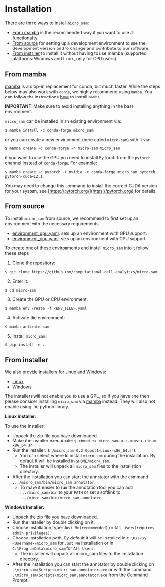 # Installation

There are three ways to install `micro_sam`:
- [From mamba](#from-mamba) is the recommended way if you want to use all functionality.
- [From source](#from-source) for setting up a development environment to use the development version and to change and contribute to our software.
- [From installer](#from-installer) to install it without having to use mamba (supported platforms: Windows and Linux, only for CPU users). 

## From mamba

[mamba](https://mamba.readthedocs.io/en/latest/) is a drop-in replacement for conda, but much faster.
While the steps below may also work with `conda`, we highly recommend using `mamba`.
You can follow the instructions [here](https://mamba.readthedocs.io/en/latest/installation/mamba-installation.html) to install `mamba`.

**IMPORTANT**: Make sure to avoid installing anything in the base environment.

`micro_sam` can be installed in an existing environment via:
```
$ mamba install -c conda-forge micro_sam
```
or you can create a new environment (here called `micro-sam`) with it via:
```
$ mamba create -c conda-forge -n micro-sam micro_sam
```
if you want to use the GPU you need to install PyTorch from the `pytorch` channel instead of `conda-forge`. For example:
```
$ mamba create -c pytorch -c nvidia -c conda-forge micro_sam pytorch pytorch-cuda=12.1
```
You may need to change this command to install the correct CUDA version for your system, see [https://pytorch.org/](https://pytorch.org/) for details.


## From source

To install `micro_sam` from source, we recommend to first set up an environment with the necessary requirements:
- [environment_gpu.yaml](https://github.com/computational-cell-analytics/micro-sam/blob/master/environment_gpu.yaml): sets up an environment with GPU support.
- [environment_cpu.yaml](https://github.com/computational-cell-analytics/micro-sam/blob/master/environment_cpu.yaml): sets up an environment with CPU support.

To create one of these environments and install `micro_sam` into it follow these steps

1. Clone the repository:
```
$ git clone https://github.com/computational-cell-analytics/micro-sam
```
2. Enter it:
```
$ cd micro-sam
```
3. Create the GPU or CPU environment:

```
$ mamba env create -f <ENV_FILE>.yaml
```
4. Activate the environment:
```
$ mamba activate sam
```
5. Install `micro_sam`:
```
$ pip install -e .
```

## From installer

We also provide installers for Linux and Windows:
- [Linux](TODO)
- [Windows](TODO)
<!---
- [Mac](https://owncloud.gwdg.de/index.php/s/7YupGgACw9SHy2P)
-->

The installers will not enable you to use a GPU, so if you have one then please consider installing `micro_sam` via [mamba](#from-mamba) instead. They will also not enable using the python library.

**Linux Installer:**

To use the installer:
- Unpack the zip file you have downloaded.
- Make the installer executable: `$ chmod +x micro_sam-0.2.0post1-Linux-x86_64.sh`
- Run the installer: `$./micro_sam-0.2.0post1-Linux-x86_64.sh$` 
    - You can select where to install `micro_sam` during the installation. By default it will be installed in `$HOME/micro_sam`.
    - The installer will unpack all `micro_sam` files to the installation directory.
- After the installation you can start the annotator with the command `.../micro_sam/bin/micro_sam.annotator`.
    - To make it easier to run the annotation tool you can add `.../micro_sam/bin` to your `PATH` or set a softlink to `.../micro_sam/bin/micro_sam.annotator`.

**Windows Installer:**

- Unpack the zip file you have downloaded.
- Run the installer by double clicking on it.
- Choose installation type: `Just Me(recommended)` or `All Users(requires admin privileges)`.
- Choose installation path. By default it will be installed in `C:\Users\<Username>\micro_sam` for `Just Me` installation or in `C:\ProgramData\micro_sam` for `All Users`.
	- The installer will unpack all micro_sam files to the installation directory.
- After the installation you can start the annotator by double clicking on `.\micro_sam\Scripts\micro_sam.annotator.exe` or  with the command `.\micro_sam\Scripts\micro_sam.annotator.exe` from the Command Prompt.

<!---
**Mac Installer:**

To use the Mac installer you will need to enable installing unsigned applications. Please follow [the instructions for 'Disabling Gatekeeper for one application only' here](https://disable-gatekeeper.github.io/).

Alternative link on how to disable gatekeeper.
https://www.makeuseof.com/how-to-disable-gatekeeper-mac/

TODO detailed instruction
-->
